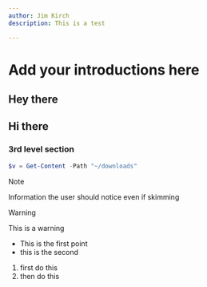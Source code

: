 ```yaml
---
author: Jim Kirch
description: This is a test

---
```


# Add your introductions here

## Hey there

## Hi there

### 3rd level section



```powershell
$v = Get-Content -Path "~/downloads"
```

> [!NOTE]
> Information the user should notice even if skimming

> [!WARNING]
> This is a warning

- This is the first point
- this is the second

1. first do this
2. then do this

